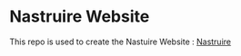 # Nastruire Website

This repo is used to create the Nastuire Website : [Nastruire](http://nastruire.fr/)
